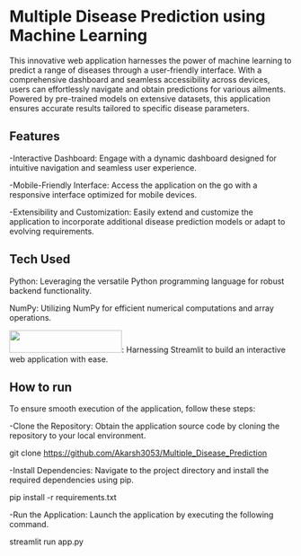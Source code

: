 # Multiple Disease Prediction using Machine Learning
This innovative web application harnesses the power of machine learning to predict a range of diseases through a user-friendly interface. With a comprehensive dashboard and seamless accessibility across devices, users can effortlessly navigate and obtain predictions for various ailments. Powered by pre-trained models on extensive datasets, this application ensures accurate results tailored to specific disease parameters.

## Features 
-Interactive Dashboard: Engage with a dynamic dashboard designed for intuitive navigation and seamless user experience.

-Mobile-Friendly Interface: Access the application on the go with a responsive interface optimized for mobile devices.

-Extensibility and Customization: Easily extend and customize the application to incorporate additional disease prediction models or adapt to evolving requirements.



## Tech Used

Python: Leveraging the versatile Python programming language for robust backend functionality.

NumPy: Utilizing NumPy for efficient numerical computations and array operations.

<img src="https://streamlit.io/images/brand/streamlit-logo-secondary-colormark-darktext.svg" width="200" height="40"/>: Harnessing Streamlit to build an interactive web application with ease.

## How to run

To ensure smooth execution of the application, follow these steps:

-Clone the Repository: Obtain the application source code by cloning the repository to your local environment.

git clone https://github.com/Akarsh3053/Multiple_Disease_Prediction

-Install Dependencies: Navigate to the project directory and install the required dependencies using pip.

pip install -r requirements.txt

-Run the Application: Launch the application by executing the following command.

streamlit run app.py

